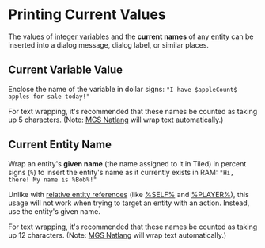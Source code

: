# Printing Current Values

The values of [integer variables](scripts/integer_variables) and the **current names** of any [entity](entities) can be inserted into a dialog message, dialog label, or similar places.

## Current Variable Value

Enclose the name of the variable in dollar signs: `"I have $appleCount$ apples for sale today!"`

For text wrapping, it's recommended that these names be counted as taking up 5 characters. (Note: [MGS Natlang](mgs/mgs_natlang) will wrap text automatically.)

## Current Entity Name

Wrap an entity's **given name** (the name assigned to it in Tiled) in percent signs (`%`) to insert the entity's name as it currently exists in RAM: `"Hi, there! My name is %Bob%!"`

Unlike with [relative entity references](entities/relative_entity_references) (like [%SELF%](entities/_SELF_) and [%PLAYER%](entities/_PLAYER_)), this usage will not work when trying to target an entity with an action. Instead, use the entity's given name.

For text wrapping, it's recommended that these names be counted as taking up 12 characters. (Note: [MGS Natlang](mgs/mgs_natlang) will wrap text automatically.)
